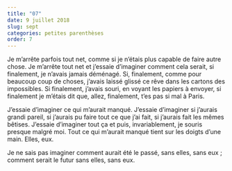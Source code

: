 ```yaml
---
title: "07"
date: 9 juillet 2018
slug: sept
categories: petites parenthèses
order: 7
---
```


Je m’arrête parfois tout net, comme si je n’étais plus capable de faire autre chose. Je m’arrête tout net et j’essaie d’imaginer comment cela serait, si finalement, je n’avais jamais déménagé. Si, finalement, comme pour beaucoup coup de choses, j’avais laissé glissé ce rêve dans les cartons des impossibles. Si finalement, j’avais souri, en voyant les papiers à envoyer, si finalement je m’étais dit que, allez, finalement, t’es pas si mal à Paris.

J’essaie d’imaginer ce qui m’aurait manqué. J’essaie d’imaginer si j’aurais grandi pareil, si j’aurais pu faire tout ce que j’ai fait, si j’aurais fait les mêmes bêtises. J’essaie d’imaginer tout ça et puis, invariablement, je souris presque malgré moi. Tout ce qui m’aurait manqué tient sur les doigts d’une main. Elles, eux.

Je ne sais pas imaginer comment aurait été le passé, sans elles, sans eux ; comment serait le futur sans elles, sans eux.

